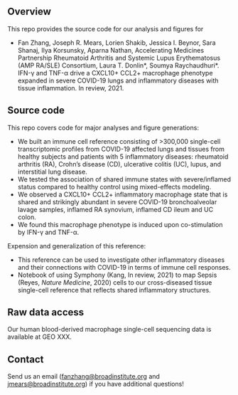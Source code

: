 ## Overview
This repo provides the source code for our analysis and figures for 

- Fan Zhang, Joseph R. Mears, Lorien Shakib, Jessica I. Beynor, Sara Shanaj, Ilya Korsunsky, Aparna Nathan, Accelerating Medicines Partnership Rheumatoid Arthritis and Systemic Lupus Erythematosus (AMP RA/SLE) Consortium, Laura T. Donlin*, Soumya Raychaudhuri*. IFN-γ and TNF-α drive a CXCL10+ CCL2+ macrophage phenotype expanded in severe COVID-19 lungs and inflammatory diseases with tissue inflammation. In review, 2021.

## Source code 

This repo covers code for major analyses and figure generations:
 - We built an immune cell reference consisting of >300,000 single-cell transcriptomic profiles from COVID-19 affected lungs and tissues from healthy subjects and patients with 5 inflammatory diseases: rheumatoid arthritis (RA), Crohn’s disease (CD), ulcerative colitis (UC), lupus, and interstitial lung disease. 
 - We tested the association of shared immune states with severe/inflamed status compared to healthy control using mixed-effects modeling. 
 - We observed a CXCL10+ CCL2+ inflammatory macrophage state that is shared and strikingly abundant in severe COVID-19 bronchoalveolar lavage samples, inflamed RA synovium, inflamed CD ileum and UC colon. 
 - We found this macrophage phenotype is induced upon co-stimulation by IFN-γ and TNF-α.
 
 Expension and generalization of this reference:
 - This reference can be used to investigate other inflammatory diseases and their connections with COVID-19 in terms of immune cell responses. 
 - Notebook of using Symphony (Kang, In review, 2021) to map Sepsis (Reyes, *Nature Medicine*, 2020) cells to our cross-diseased tissue single-cell reference that reflects shared inflammatory structures.


## Raw data access
Our human blood-derived macrophage single-cell sequencing data is available at GEO XXX.

## Contact
Send us an email (fanzhang@broadinstitute.org and jmears@broadinstitute.org) if you have additional questions!
